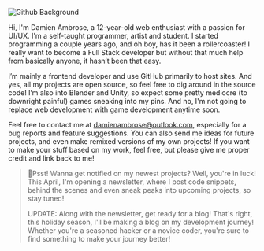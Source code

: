 
![Github Background](https://user-images.githubusercontent.com/89913900/134547235-d4c7c144-0656-4468-8fad-8e9361e6a180.png)
<p>Hi, I'm Damien Ambrose, a 12-year-old web enthusiast with a passion for UI/UX. I'm a self-taught programmer, artist and student. I started programming a couple years ago, and oh boy, has it been a rollercoaster! I really want to become a Full Stack developer but without that much help from basically anyone, it hasn’t been that easy. 

 I’m mainly a frontend developer and use GitHub primarily to host sites. And yes, all my projects are open source, so feel free to dig around in the source code! I’m also into Blender and Unity, so expect some pretty mediocre (to downright painful) games sneaking into my pins. And no, I'm not going to replace web development with game development anytime soon.


 Feel free to contact me at <a href="#">damienambrose@outlook.com</a>, especially for a bug reports and feature suggestions. You can also send me ideas for future projects, and even make remixed versions of my own projects! If you want to make your stuff based on my work, feel free, but please give me proper credit and link back to me!

<p>


 <blockquote> 

🚨Psst! Wanna get notified on my newest projects? Well, you're in luck! This April, I'm opening a newsletter, where I post code snippets, behind the scenes and even sneak peaks into upcoming projects, so stay tuned!


UPDATE: Along with the newsletter, get ready for a blog! That's right, this holiday season, I'll be making a blog on my development journey! Whether you're a seasoned hacker or a novice coder, you're sure to find something to make your journey better!
 </blockquote>
